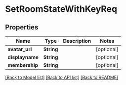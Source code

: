 # SetRoomStateWithKeyReq

## Properties

Name | Type | Description | Notes
------------ | ------------- | ------------- | -------------
**avatar_url** | **String** |  | [optional] 
**displayname** | **String** |  | [optional] 
**membership** | **String** |  | [optional] 

[[Back to Model list]](../README.md#documentation-for-models) [[Back to API list]](../README.md#documentation-for-api-endpoints) [[Back to README]](../README.md)


